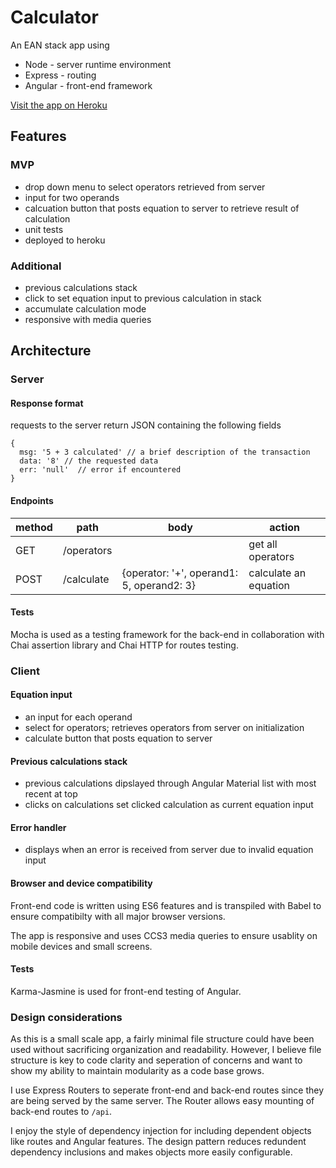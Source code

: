 # Calculator
An EAN stack app using 
  * Node - server runtime environment
  * Express - routing
  * Angular - front-end framework
 
[Visit the app on Heroku](http://calculator-ankihg.herokuapp.com/)

## Features
### MVP
 * drop down menu to select operators retrieved from server
 * input for two operands
 * calcuation button that posts equation to server to retrieve result of calculation
 * unit tests
 * deployed to heroku

### Additional
 * previous calculations stack
 * click to set equation input to previous calculation in stack
 * accumulate calculation mode
 * responsive with media queries

## Architecture

### Server
#### Response format
requests to the server return JSON containing the following fields
```
{
  msg: '5 + 3 calculated' // a brief description of the transaction
  data: '8' // the requested data
  err: 'null'  // error if encountered
}
```

#### Endpoints
method | path | body | action
--- | --- | --- | ---
GET | /operators | | get all operators
POST | /calculate | {operator: '+', operand1: 5, operand2: 3} | calculate an equation

#### Tests
Mocha is used as a testing framework for the back-end in collaboration with Chai assertion library and Chai HTTP for routes testing.

### Client
#### Equation input
 * an input for each operand
 * select for operators; retrieves operators from server on initialization
 * calculate button that posts equation to server

#### Previous calculations stack
 * previous calculations dipslayed through Angular Material list with most recent at top
 * clicks on calculations set clicked calculation as current equation input

#### Error handler
 * displays when an error is received from server due to invalid equation input

#### Browser and device compatibility
Front-end code is written using ES6 features and is transpiled with Babel to ensure compatibilty with all major browser versions.

The app is responsive and uses CCS3 media queries to ensure usablity on mobile devices and small screens.

#### Tests
Karma-Jasmine is used for front-end testing of Angular.

### Design considerations
As this is a small scale app, a fairly minimal file structure could have been used without sacrificing organization and readability.  However, I believe file structure is key to code clarity and seperation of concerns and want to show my ability to maintain modularity as a code base grows.

I use Express Routers to seperate front-end and back-end routes since they are being served by the same server. The Router allows easy mounting of back-end routes to `/api`.

I enjoy the style of dependency injection for including dependent objects like routes and Angular features. The design pattern reduces redundent dependency inclusions and makes objects more easily configurable. 
